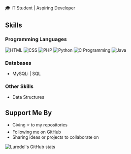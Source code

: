🎓 IT Student | Aspiring Developer

## Skills
### Programming Languages
![HTML](https://img.shields.io/badge/HTML-E34F26?style=for-the-badge&logo=html5&logoColor=white)
![CSS](https://img.shields.io/badge/CSS-1572B6?style=for-the-badge&logo=css3&logoColor=white)
![PHP](https://img.shields.io/badge/PHP-777BB4?style=for-the-badge&logo=php&logoColor=white)
![Python](https://img.shields.io/badge/Python-3776AB?style=for-the-badge&logo=python&logoColor=white)
![C Programming](https://img.shields.io/badge/C-Programming-A8B9CC?style=for-the-badge&logo=c&logoColor=white)
![Java](https://img.shields.io/badge/Java-007396?style=for-the-badge&logo=java&logoColor=white)
### Databases
- MySQLi | SQL
### Other Skills
- Data Structures


## Support Me By
- Giving ⭐️ to my repositories
- Following me on GitHub
- Sharing ideas or projects to collaborate on


![Luredel's GitHub stats](https://github-readme-stats.vercel.app/api/?username=lurxdel\&show_icons=true\&title_color=fff\&icon_color=79ff97\&text_color=9f9f9f\&bg_color=151515)
